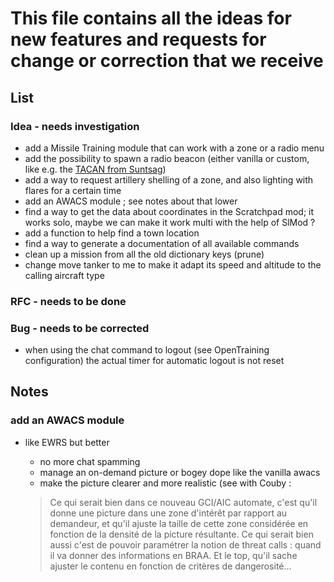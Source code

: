 # This file contains all the ideas for new features and requests for change or correction that we receive

## List

### Idea - needs investigation

- add a Missile Training module that can work with a zone or a radio menu
- add the possibility to spawn a radio beacon (either vanilla or custom, like e.g. the [TACAN from Suntsag](https://www.youtube.com/watch?v=E1xptHG9r7c))
- add a way to request artillery shelling of a zone, and also lighting with flares for a certain time
- add an AWACS module ; see notes about that lower
- find a way to get the data about coordinates in the Scratchpad mod; it works solo, maybe we can make it work multi with the help of SlMod ?
- add a function to help find a town location
- find a way to generate a documentation of all available commands
- clean up a mission from all the old dictionary keys (prune)
- change move tanker to me to make it adapt its speed and altitude to the calling aircraft type

### RFC - needs to be done

### Bug - needs to be corrected

- when using the chat command to logout (see OpenTraining configuration) the actual timer for automatic logout is not reset

## Notes

### add an AWACS module

- like EWRS but better

  - no more chat spamming
  - manage an on-demand picture or bogey dope like the vanilla awacs
  - make the picture clearer and more realistic (see with Couby :
  > Ce qui serait bien dans ce nouveau GCI/AIC automate, c'est qu'il donne une picture dans une zone d'intérêt par rapport au demandeur, et qu'il ajuste la taille de cette zone considérée en fonction de la densité de la picture résultante.
  > Ce qui serait bien aussi c'est de pouvoir paramétrer la notion de threat calls : quand il va donner des informations en BRAA.
  > Et le top, qu'il sache ajuster le contenu en fonction de critères de dangerosité...
